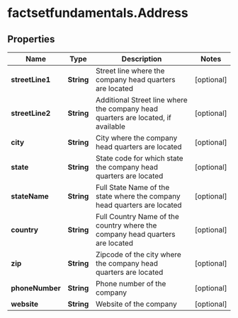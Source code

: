 # factsetfundamentals.Address

## Properties

Name | Type | Description | Notes
------------ | ------------- | ------------- | -------------
**streetLine1** | **String** | Street line where the company head quarters are located | [optional] 
**streetLine2** | **String** | Additional Street line where the company head quarters are located, if available | [optional] 
**city** | **String** | City where the company head quarters are located | [optional] 
**state** | **String** | State code for which state the company head quarters are located | [optional] 
**stateName** | **String** | Full State Name of the state where the company head quarters are located | [optional] 
**country** | **String** | Full Country Name of the country where the company head quarters are located | [optional] 
**zip** | **String** | Zipcode of the city where the company head quarters are located | [optional] 
**phoneNumber** | **String** | Phone number of the company | [optional] 
**website** | **String** | Website of the company | [optional] 



